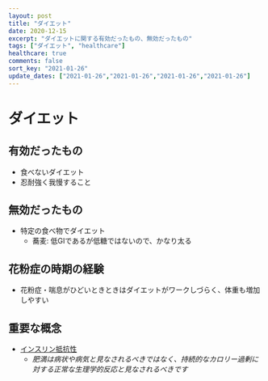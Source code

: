```yaml
---
layout: post
title: "ダイエット"
date: 2020-12-15
excerpt: "ダイエットに関する有効だったもの、無効だったもの"
tags: ["ダイエット", "healthcare"]
healthcare: true
comments: false
sort_key: "2021-01-26"
update_dates: ["2021-01-26","2021-01-26","2021-01-26","2021-01-26"]
---
```


# ダイエット

## 有効だったもの
 - 食べないダイエット
 - 忍耐強く我慢すること

## 無効だったもの
 - 特定の食べ物でダイエット
   - 蕎麦: 低GIであるが低糖ではないので、かなり太る

## 花粉症の時期の経験
 - 花粉症・喘息がひどいときときはダイエットがワークしづらく、体重も増加しやすい

## 重要な概念
 - [インスリン抵抗性](https://en.wikipedia.org/wiki/Insulin_resistance)
   - *肥満は病状や病気と見なされるべきではなく、持続的なカロリー過剰に対する正常な生理学的反応と見なされるべきです*
